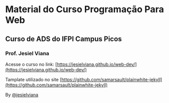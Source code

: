 # Material do Curso Programação Para Web

## Curso de ADS do IFPI Campus Picos

### Prof. Jesiel Viana

Acesse o curso no link: [https://jesielviana.github.io/web-dev/](https://jesielviana.github.io/web-dev/)


Tamplate utilizado no site [https://github.com/samarsault/plainwhite-jekyll](https://github.com/samarsault/plainwhite-jekyll)
 
By [@jesielviana](https://twitter.com/jesielviana)
